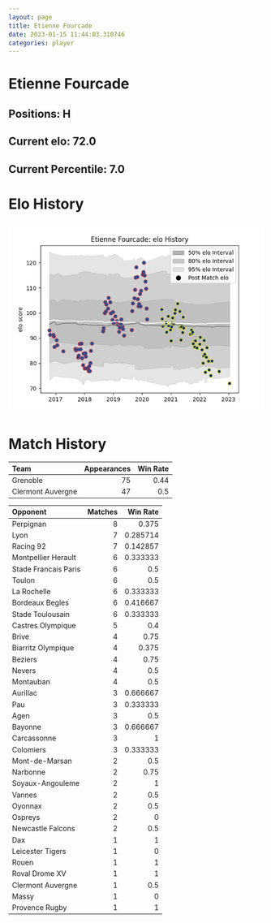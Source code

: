 ```yaml
---  
layout: page  
title: Etienne Fourcade  
date: 2023-01-15 11:44:03.310746  
categories: player  
---
```

# Etienne Fourcade

## Positions: H

## Current elo: 72.0

## Current Percentile: 7.0

# Elo History


![elo history](history_EtienneFourcade.png)
# Match History


| Team              |   Appearances |   Win Rate |
|:------------------|--------------:|-----------:|
| Grenoble          |            75 |       0.44 |
| Clermont Auvergne |            47 |       0.5  |

| Opponent             |   Matches |   Win Rate |
|:---------------------|----------:|-----------:|
| Perpignan            |         8 |   0.375    |
| Lyon                 |         7 |   0.285714 |
| Racing 92            |         7 |   0.142857 |
| Montpellier Herault  |         6 |   0.333333 |
| Stade Francais Paris |         6 |   0.5      |
| Toulon               |         6 |   0.5      |
| La Rochelle          |         6 |   0.333333 |
| Bordeaux Begles      |         6 |   0.416667 |
| Stade Toulousain     |         6 |   0.333333 |
| Castres Olympique    |         5 |   0.4      |
| Brive                |         4 |   0.75     |
| Biarritz Olympique   |         4 |   0.375    |
| Beziers              |         4 |   0.75     |
| Nevers               |         4 |   0.5      |
| Montauban            |         4 |   0.5      |
| Aurillac             |         3 |   0.666667 |
| Pau                  |         3 |   0.333333 |
| Agen                 |         3 |   0.5      |
| Bayonne              |         3 |   0.666667 |
| Carcassonne          |         3 |   1        |
| Colomiers            |         3 |   0.333333 |
| Mont-de-Marsan       |         2 |   0.5      |
| Narbonne             |         2 |   0.75     |
| Soyaux-Angouleme     |         2 |   1        |
| Vannes               |         2 |   0.5      |
| Oyonnax              |         2 |   0.5      |
| Ospreys              |         2 |   0        |
| Newcastle Falcons    |         2 |   0.5      |
| Dax                  |         1 |   1        |
| Leicester Tigers     |         1 |   0        |
| Rouen                |         1 |   1        |
| Roval Drome XV       |         1 |   1        |
| Clermont Auvergne    |         1 |   0.5      |
| Massy                |         1 |   0        |
| Provence Rugby       |         1 |   1        |